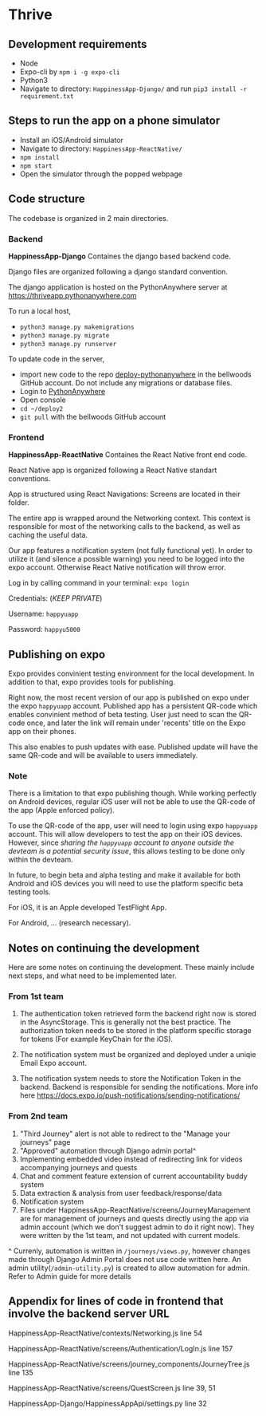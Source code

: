# Thrive

## Development requirements
* Node
* Expo-cli by `npm i -g expo-cli`
* Python3
* Navigate to directory: `HappinessApp-Django/` and run `pip3 install -r requirement.txt`

## Steps to run the app on a phone simulator
* Install an iOS/Android simulator
* Navigate to directory: `HappinessApp-ReactNative/`
* `npm install`
* `npm start`
* Open the simulator through the popped webpage

## Code structure 
The codebase is organized in 2 main directories.

### Backend

**HappinessApp-Django** Containes the django based backend code.

Django files are organized following a django standard convention.

The django application is hosted on the PythonAnywhere server at https://thriveapp.pythonanywhere.com

To run a local host,
* `python3 manage.py makemigrations`
* `python3 manage.py migrate`
* `python3 manage.py runserver`

To update code in the server,
- import new code to the repo [deploy-pythonanywhere](https://github.com/bellwoods/deploy-pythonanywhere) in the bellwoods GitHub account. Do not include any migrations or database files.
- Login to [PythonAnywhere](https://pythonanywhere.com)
- Open console
- `cd ~/deploy2`
- `git pull` with the bellwoods GitHub account

### Frontend

**HappinessApp-ReactNative** Containes the React Native front end code.

React Native app is organized following a React Native standart conventions.

App is structured using React Navigations: Screens are located in their folder.

The entire app is wrapped around the Networking context. This context is responsible for most of the networking calls to the backend, as well as caching the useful data.

Our app features a notification system (not fully functional yet). In order to utilize it (and silence a possible warning) you need to be logged into the expo account. Otherwise React Native notification will throw error.

Log in by calling command in your terminal: `expo login`

Credentials: (*KEEP PRIVATE*)

Username: `happyuapp`

Password: `happyu5000`

## Publishing on expo

Expo provides convinient testing environment for the local development. In addition to that, expo provides tools for publishing.

Right now, the most recent version of our app is published on expo under the expo `happyuapp` account. Published app has a persistent QR-code which enables convinient method of beta testing. User just need to scan the QR-code once, and later the link will remain under 'recents' title on the Expo app on their phones.

This also enables to push updates with ease. Published update will have the same QR-code and will be available to users immediately.

### Note

There is a limitation to that expo publishing though. While working perfectly on Android devices, regular iOS user will not be able to use the QR-code of the app (Apple enforced policy). 

To use the QR-code of the app, user will need to login using expo `happyuapp` account. This will allow developers to test the app on their iOS devices. However, since *sharing the `happyuapp` account to anyone outside the devteam is a potential security issue*, this allows testing to be done only within the devteam. 

In future, to begin beta and alpha testing and make it available for both Android and iOS devices you will need to use the platform specific beta testing tools.

For iOS, it is an Apple developed TestFlight App.

For Android, ... (research necessary).

## Notes on continuing the development

Here are some notes on continuing the development. These mainly include next steps, and what need to be implemented later.

### From 1st team

1. The authentication token retrieved form the backend right now is stored in the AsyncStorage. This is generally not the best practice. The authorization token needs to be stored in the platform specific storage for tokens (For example KeyChain for the iOS).

2. The notification system must be organized and deployed under a uniqie Email Expo account.

3. The notification system needs to store the Notification Token in the backend. Backend is responsible for sending the notifications. More info here https://docs.expo.io/push-notifications/sending-notifications/

### From 2nd team
1. "Third Journey" alert is not able to redirect to the "Manage your journeys" page
2. "Approved" automation through Django admin portal^
3. Implementing embedded video instead of redirecting link for videos accompanying journeys and quests
4. Chat and comment feature extension of current accountability buddy system
5. Data extraction & analysis from user feedback/response/data
6. Notification system
7. Files under HappinessApp-ReactNative/screens/JourneyManagement are for management of journeys and quests directly using the app via admin account (which we don't suggest admin to do it right now). They were written by the 1st team, and not updated with current models.

^ Currenly, automation is written in `/journeys/views.py`, however changes made through Django Admin Portal does not use code written here. An admin utility(`/admin-utility.py`) is created to allow automation for admin. Refer to Admin guide for more details


## Appendix for lines of code in frontend that involve the backend server URL

HappinessApp-ReactNative/contexts/Networking.js  line 54

HappinessApp-ReactNative/screens/Authentication/LogIn.js line 157

HappinessApp-ReactNative/screens/journey_components/JourneyTree.js line 135

HappinessApp-ReactNative/screens/QuestScreen.js line 39, 51

HappinessApp-Django/HappinessAppApi/settings.py line 32
